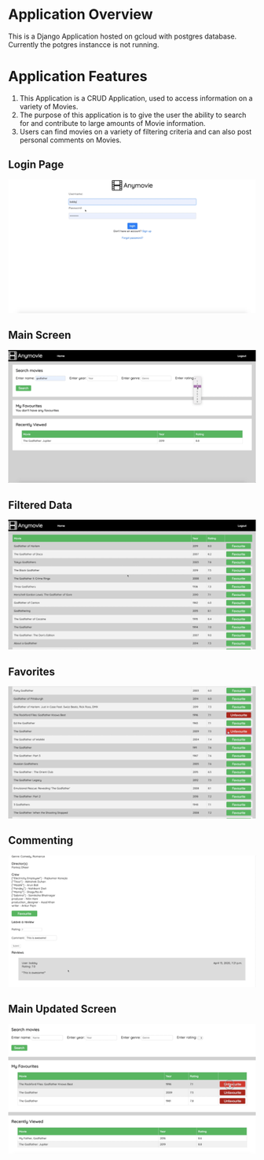 # Application Overview
This is a Django Application hosted on gcloud with postgres database. Currently the potgres instancce is not running.

# Application Features 
1) This Application is a CRUD Application, used to access information on a variety of Movies.
2) The purpose of this application is to give the user the ability to search for and contribute to large amounts of Movie information.
3) Users can find movies on a variety of filtering criteria and can also post personal comments on Movies.

## Login Page
<img src="images/1.png">

## Main Screen
<img src="images/2.png">

## Filtered Data
<img src="images/3.png">

## Favorites
<img src="images/4.png">

## Commenting
<img src="images/5.png">

## Main Updated Screen
<img src="images/6.png">
